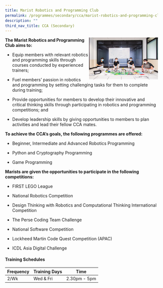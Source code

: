 ```yaml
---
title: Marist Robotics and Programming Club
permalink: /programmes/secondary/cca/marist-robotics-and-programming-club/
description: ""
third_nav_title: CCA (Secondary)
---
```



<img align="right" src="/images/CCA/Secondary/robotics_v2.jpg" style="width:45%">


**The Marist Robotics and Programming Club aims to:**

*   Equip members with relevant robotics and programming skills through courses conducted by experienced trainers;  
    
*   Fuel members’ passion in robotics and programming by setting challenging tasks for them to complete during training;  
    
*   Provide opportunities for members to develop their innovative and critical thinking skills through participating in robotics and programming competitions; and  
    
*   Develop leadership skills by giving opportunities to members to plan activities and lead their fellow CCA mates.  
    

**To achieve the CCA’s goals, the following programmes are offered:**

*   Beginner, Intermediate and Advanced Robotics Programming  
    
*   Python and Cryptography Programming  
    
*   Game Programming  
    

  

**Marists are given the opportunities to participate in the following competitions:**

*   FIRST LEGO League  
    
*   National Robotics Competition  
    
*   Design Thinking with Robotics and Computational Thinking International Competition  
    
*   The Perse Coding Team Challenge
*   National Software Competition
*   Lockheed Martin Code Quest Competition (APAC)
*   ICDL Asia Digital Challenge


#### Training Schedules

<table>
<thead>
  <tr>
    <th>Frequency</th>
    <th>Training Days</th>
    <th>Time</th>
  </tr>
</thead>
<tbody>
  <tr>
    <td>2/Wk</td>
    <td>Wed &amp; Fri</td>
    <td>2.30pm - 5pm</td>
  </tr>
</tbody>
</table>